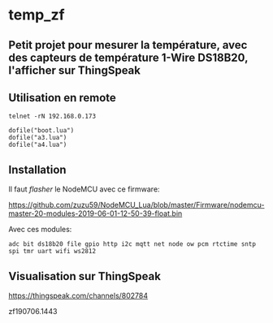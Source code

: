 # temp_zf

## Petit projet pour mesurer la température, avec des capteurs de température 1-Wire DS18B20, l'afficher sur ThingSpeak


## Utilisation en remote

```
telnet -rN 192.168.0.173

dofile("boot.lua")
dofile("a3.lua")
dofile("a4.lua")
```


## Installation
Il faut *flasher* le NodeMCU avec ce firmware:

https://github.com/zuzu59/NodeMCU_Lua/blob/master/Firmware/nodemcu-master-20-modules-2019-06-01-12-50-39-float.bin

Avec ces modules:

```
adc bit ds18b20 file gpio http i2c mqtt net node ow pcm rtctime sntp spi tmr uart wifi ws2812
```


## Visualisation sur ThingSpeak

https://thingspeak.com/channels/802784


zf190706.1443
